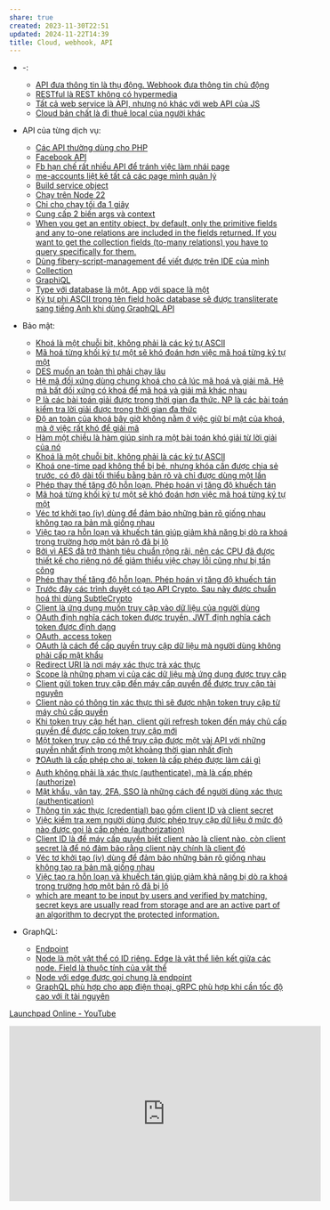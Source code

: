 ```yaml
---
share: true
created: 2023-11-30T22:51
updated: 2024-11-22T14:39
title: Cloud, webhook, API
---
```


- \-: 
    - [API đưa thông tin là thụ động. Webhook đưa thông tin chủ động](./API%20%C4%91%C6%B0a%20th%C3%B4ng%20tin%20l%C3%A0%20th%E1%BB%A5%20%C4%91%E1%BB%99ng.%20Webhook%20%C4%91%C6%B0a%20th%C3%B4ng%20tin%20ch%E1%BB%A7%20%C4%91%E1%BB%99ng.md)
    - [RESTful là REST không có hypermedia](./RESTful%20l%C3%A0%20REST%20kh%C3%B4ng%20c%C3%B3%20hypermedia.md)
    - [Tất cả web service là API, nhưng nó khác với web API của JS](./T%E1%BA%A5t%20c%E1%BA%A3%20web%20service%20l%C3%A0%20API,%20nh%C6%B0ng%20n%C3%B3%20kh%C3%A1c%20v%E1%BB%9Bi%20web%20API%20c%E1%BB%A7a%20JS.md)
    - [Cloud bản chất là đi thuê local của người khác](./Cloud%20b%E1%BA%A3n%20ch%E1%BA%A5t%20l%C3%A0%20%C4%91i%20thu%C3%AA%20local%20c%E1%BB%A7a%20ng%C6%B0%E1%BB%9Di%20kh%C3%A1c.md)

- API của từng dịch vụ: 
    - [Các API thường dùng cho PHP](./API%20c%E1%BB%A7a%20t%E1%BB%ABng%20d%E1%BB%8Bch%20v%E1%BB%A5/Facebook/C%C3%A1c%20API%20th%C6%B0%E1%BB%9Dng%20d%C3%B9ng%20cho%20PHP.md)
    - [Facebook API](./API%20c%E1%BB%A7a%20t%E1%BB%ABng%20d%E1%BB%8Bch%20v%E1%BB%A5/Facebook/Facebook%20API.md)
    - [Fb hạn chế rất nhiều API để tránh việc làm nhái page](./API%20c%E1%BB%A7a%20t%E1%BB%ABng%20d%E1%BB%8Bch%20v%E1%BB%A5/Facebook/Fb%20h%E1%BA%A1n%20ch%E1%BA%BF%20r%E1%BA%A5t%20nhi%E1%BB%81u%20API%20%C4%91%E1%BB%83%20tr%C3%A1nh%20vi%E1%BB%87c%20l%C3%A0m%20nh%C3%A1i%20page.md)
    - [me-accounts liệt kê tất cả các page mình quản lý](./API%20c%E1%BB%A7a%20t%E1%BB%ABng%20d%E1%BB%8Bch%20v%E1%BB%A5/Facebook/me-accounts%20li%E1%BB%87t%20k%C3%AA%20t%E1%BA%A5t%20c%E1%BA%A3%20c%C3%A1c%20page%20m%C3%ACnh%20qu%E1%BA%A3n%20l%C3%BD.md)
    - [Build service object](./API%20c%E1%BB%A7a%20t%E1%BB%ABng%20d%E1%BB%8Bch%20v%E1%BB%A5/Google/Build%20service%20object.md)
    - [Chạy trên Node 22](./API%20c%E1%BB%A7a%20t%E1%BB%ABng%20d%E1%BB%8Bch%20v%E1%BB%A5/Fibery/Automation/Ch%E1%BA%A1y%20tr%C3%AAn%20Node%2022.md)
    - [Chỉ cho chạy tối đa 1 giây](./API%20c%E1%BB%A7a%20t%E1%BB%ABng%20d%E1%BB%8Bch%20v%E1%BB%A5/Fibery/Automation/Ch%E1%BB%89%20cho%20ch%E1%BA%A1y%20t%E1%BB%91i%20%C4%91a%201%20gi%C3%A2y.md)
    - [Cung cấp 2 biến args và context](./API%20c%E1%BB%A7a%20t%E1%BB%ABng%20d%E1%BB%8Bch%20v%E1%BB%A5/Fibery/Automation/Cung%20c%E1%BA%A5p%202%20bi%E1%BA%BFn%20args%20v%C3%A0%20context.md)
    - [When you get an entity object, by default, only the primitive fields and any to-one relations are included in the fields returned. If you want to get the collection fields (to-many relations) you have to query specifically for them.](./API%20c%E1%BB%A7a%20t%E1%BB%ABng%20d%E1%BB%8Bch%20v%E1%BB%A5/Fibery/Automation/When%20you%20get%20an%20entity%20object,%20by%20default,%20only%20the%20primitive%20fields%20and%20any%20to-one%20relations%20are%20included%20in%20the%20fields%20returned.%20If%20you%20want%20to%20get%20the%20collection%20fields%20(to-many%20relations)%20you%20have%20to%20query%20specifically%20for%20them..md)
    - [Dùng fibery-script-management để viết được trên IDE của mình](./API%20c%E1%BB%A7a%20t%E1%BB%ABng%20d%E1%BB%8Bch%20v%E1%BB%A5/Fibery/Automation/D%C3%B9ng%20fibery-script-management%20%C4%91%E1%BB%83%20vi%E1%BA%BFt%20%C4%91%C6%B0%E1%BB%A3c%20tr%C3%AAn%20IDE%20c%E1%BB%A7a%20m%C3%ACnh.md)
    - [Collection](./API%20c%E1%BB%A7a%20t%E1%BB%ABng%20d%E1%BB%8Bch%20v%E1%BB%A5/Fibery/Collection.md)
    - [GraphiQL](./API%20c%E1%BB%A7a%20t%E1%BB%ABng%20d%E1%BB%8Bch%20v%E1%BB%A5/Fibery/GraphiQL.md)
    - [Type với database là một. App với space là một](./API%20c%E1%BB%A7a%20t%E1%BB%ABng%20d%E1%BB%8Bch%20v%E1%BB%A5/Fibery/Type%20v%E1%BB%9Bi%20database%20l%C3%A0%20m%E1%BB%99t.%20App%20v%E1%BB%9Bi%20space%20l%C3%A0%20m%E1%BB%99t.md)
    - [Ký tự phi ASCII trong tên field hoặc database sẽ được transliterate sang tiếng Anh khi dùng GraphQL API](./API%20c%E1%BB%A7a%20t%E1%BB%ABng%20d%E1%BB%8Bch%20v%E1%BB%A5/Fibery/K%C3%BD%20t%E1%BB%B1%20phi%20ASCII%20trong%20t%C3%AAn%20field%20ho%E1%BA%B7c%20database%20s%E1%BA%BD%20%C4%91%C6%B0%E1%BB%A3c%20transliterate%20sang%20ti%E1%BA%BFng%20Anh%20khi%20d%C3%B9ng%20GraphQL%20API.md)

- Bảo mật: 
    - [Khoá là một chuỗi bit, không phải là các ký tự ASCII](./B%E1%BA%A3o%20m%E1%BA%ADt/Kho%C3%A1%20l%C3%A0%20m%E1%BB%99t%20chu%E1%BB%97i%20bit,%20kh%C3%B4ng%20ph%E1%BA%A3i%20l%C3%A0%20c%C3%A1c%20k%C3%BD%20t%E1%BB%B1%20ASCII.md)
    - [Mã hoá từng khối ký tự một sẽ khó đoán hơn việc mã hoá từng ký tự một](./B%E1%BA%A3o%20m%E1%BA%ADt/M%C3%A3%20ho%C3%A1%20t%E1%BB%ABng%20kh%E1%BB%91i%20k%C3%BD%20t%E1%BB%B1%20m%E1%BB%99t%20s%E1%BA%BD%20kh%C3%B3%20%C4%91o%C3%A1n%20h%C6%A1n%20vi%E1%BB%87c%20m%C3%A3%20ho%C3%A1%20t%E1%BB%ABng%20k%C3%BD%20t%E1%BB%B1%20m%E1%BB%99t.md)
    - [DES muốn an toàn thì phải chạy lâu](./B%E1%BA%A3o%20m%E1%BA%ADt/M%E1%BA%ADt%20m%C3%A3/DES%20mu%E1%BB%91n%20an%20to%C3%A0n%20th%C3%AC%20ph%E1%BA%A3i%20ch%E1%BA%A1y%20l%C3%A2u.md)
    - [Hệ mã đối xứng dùng chung khoá cho cả lúc mã hoá và giải mã. Hệ mã bất đối xứng có khoá để mã hoá và giải mã khác nhau](./B%E1%BA%A3o%20m%E1%BA%ADt/M%E1%BA%ADt%20m%C3%A3/H%E1%BB%87%20m%C3%A3%20%C4%91%E1%BB%91i%20x%E1%BB%A9ng%20d%C3%B9ng%20chung%20kho%C3%A1%20cho%20c%E1%BA%A3%20l%C3%BAc%20m%C3%A3%20ho%C3%A1%20v%C3%A0%20gi%E1%BA%A3i%20m%C3%A3.%20H%E1%BB%87%20m%C3%A3%20b%E1%BA%A5t%20%C4%91%E1%BB%91i%20x%E1%BB%A9ng%20c%C3%B3%20kho%C3%A1%20%C4%91%E1%BB%83%20m%C3%A3%20ho%C3%A1%20v%C3%A0%20gi%E1%BA%A3i%20m%C3%A3%20kh%C3%A1c%20nhau.md)
    - [P là các bài toán giải được trong thời gian đa thức. NP là các bài toán kiểm tra lời giải được trong thời gian đa thức](./B%E1%BA%A3o%20m%E1%BA%ADt/M%E1%BA%ADt%20m%C3%A3/Kho%C3%A1%20b%E1%BA%A5t%20%C4%91%E1%BB%91i%20x%E1%BB%A9ng/P%20l%C3%A0%20c%C3%A1c%20b%C3%A0i%20to%C3%A1n%20gi%E1%BA%A3i%20%C4%91%C6%B0%E1%BB%A3c%20trong%20th%E1%BB%9Di%20gian%20%C4%91a%20th%E1%BB%A9c.%20NP%20l%C3%A0%20c%C3%A1c%20b%C3%A0i%20to%C3%A1n%20ki%E1%BB%83m%20tra%20l%E1%BB%9Di%20gi%E1%BA%A3i%20%C4%91%C6%B0%E1%BB%A3c%20trong%20th%E1%BB%9Di%20gian%20%C4%91a%20th%E1%BB%A9c.md)
    - [Độ an toàn của khoá bây giờ không nằm ở việc giữ bí mật của khoá, mà ở việc rất khó để giải mã](./B%E1%BA%A3o%20m%E1%BA%ADt/M%E1%BA%ADt%20m%C3%A3/Kho%C3%A1%20b%E1%BA%A5t%20%C4%91%E1%BB%91i%20x%E1%BB%A9ng/%C4%90%E1%BB%99%20an%20to%C3%A0n%20c%E1%BB%A7a%20kho%C3%A1%20b%C3%A2y%20gi%E1%BB%9D%20kh%C3%B4ng%20n%E1%BA%B1m%20%E1%BB%9F%20vi%E1%BB%87c%20gi%E1%BB%AF%20b%C3%AD%20m%E1%BA%ADt%20c%E1%BB%A7a%20kho%C3%A1,%20m%C3%A0%20%E1%BB%9F%20vi%E1%BB%87c%20r%E1%BA%A5t%20kh%C3%B3%20%C4%91%E1%BB%83%20gi%E1%BA%A3i%20m%C3%A3.md)
    - [Hàm một chiều là hàm giúp sinh ra một bài toán khó giải từ lời giải của nó](./B%E1%BA%A3o%20m%E1%BA%ADt/M%E1%BA%ADt%20m%C3%A3/Kho%C3%A1%20b%E1%BA%A5t%20%C4%91%E1%BB%91i%20x%E1%BB%A9ng/H%C3%A0m%20m%E1%BB%99t%20chi%E1%BB%81u%20l%C3%A0%20h%C3%A0m%20gi%C3%BAp%20sinh%20ra%20m%E1%BB%99t%20b%C3%A0i%20to%C3%A1n%20kh%C3%B3%20gi%E1%BA%A3i%20t%E1%BB%AB%20l%E1%BB%9Di%20gi%E1%BA%A3i%20c%E1%BB%A7a%20n%C3%B3.md)
    - [Khoá là một chuỗi bit, không phải là các ký tự ASCII](./B%E1%BA%A3o%20m%E1%BA%ADt/M%E1%BA%ADt%20m%C3%A3/Kho%C3%A1%20l%C3%A0%20m%E1%BB%99t%20chu%E1%BB%97i%20bit,%20kh%C3%B4ng%20ph%E1%BA%A3i%20l%C3%A0%20c%C3%A1c%20k%C3%BD%20t%E1%BB%B1%20ASCII.md)
    - [Khoá one-time pad không thể bị bẻ, nhưng khóa cần được chia sẻ trước, có độ dài tối thiểu bằng bản rõ và chỉ được dùng một lần](./B%E1%BA%A3o%20m%E1%BA%ADt/M%E1%BA%ADt%20m%C3%A3/Kho%C3%A1%20one-time%20pad%20kh%C3%B4ng%20th%E1%BB%83%20b%E1%BB%8B%20b%E1%BA%BB,%20nh%C6%B0ng%20kh%C3%B3a%20c%E1%BA%A7n%20%C4%91%C6%B0%E1%BB%A3c%20chia%20s%E1%BA%BB%20tr%C6%B0%E1%BB%9Bc,%20c%C3%B3%20%C4%91%E1%BB%99%20d%C3%A0i%20t%E1%BB%91i%20thi%E1%BB%83u%20b%E1%BA%B1ng%20b%E1%BA%A3n%20r%C3%B5%20v%C3%A0%20ch%E1%BB%89%20%C4%91%C6%B0%E1%BB%A3c%20d%C3%B9ng%20m%E1%BB%99t%20l%E1%BA%A7n.md)
    - [Phép thay thế tăng độ hỗn loạn. Phép hoán vị tăng độ khuếch tán](./B%E1%BA%A3o%20m%E1%BA%ADt/M%E1%BA%ADt%20m%C3%A3/Ph%C3%A9p%20thay%20th%E1%BA%BF%20t%C4%83ng%20%C4%91%E1%BB%99%20h%E1%BB%97n%20lo%E1%BA%A1n.%20Ph%C3%A9p%20ho%C3%A1n%20v%E1%BB%8B%20t%C4%83ng%20%C4%91%E1%BB%99%20khu%E1%BA%BFch%20t%C3%A1n.md)
    - [Mã hoá từng khối ký tự một sẽ khó đoán hơn việc mã hoá từng ký tự một](./B%E1%BA%A3o%20m%E1%BA%ADt/M%E1%BA%ADt%20m%C3%A3/M%C3%A3%20ho%C3%A1%20t%E1%BB%ABng%20kh%E1%BB%91i%20k%C3%BD%20t%E1%BB%B1%20m%E1%BB%99t%20s%E1%BA%BD%20kh%C3%B3%20%C4%91o%C3%A1n%20h%C6%A1n%20vi%E1%BB%87c%20m%C3%A3%20ho%C3%A1%20t%E1%BB%ABng%20k%C3%BD%20t%E1%BB%B1%20m%E1%BB%99t.md)
    - [Véc tơ khởi tạo (iv) dùng để đảm bảo những bản rõ giống nhau không tạo ra bản mã giống nhau](./B%E1%BA%A3o%20m%E1%BA%ADt/M%E1%BA%ADt%20m%C3%A3/V%C3%A9c%20t%C6%A1%20kh%E1%BB%9Fi%20t%E1%BA%A1o%20(iv)%20d%C3%B9ng%20%C4%91%E1%BB%83%20%C4%91%E1%BA%A3m%20b%E1%BA%A3o%20nh%E1%BB%AFng%20b%E1%BA%A3n%20r%C3%B5%20gi%E1%BB%91ng%20nhau%20kh%C3%B4ng%20t%E1%BA%A1o%20ra%20b%E1%BA%A3n%20m%C3%A3%20gi%E1%BB%91ng%20nhau.md)
    - [Việc tạo ra hỗn loạn và khuếch tán giúp giảm khả năng bị dò ra khoá trong trường hợp một bản rõ đã bị lộ](./B%E1%BA%A3o%20m%E1%BA%ADt/M%E1%BA%ADt%20m%C3%A3/Vi%E1%BB%87c%20t%E1%BA%A1o%20ra%20h%E1%BB%97n%20lo%E1%BA%A1n%20v%C3%A0%20khu%E1%BA%BFch%20t%C3%A1n%20gi%C3%BAp%20gi%E1%BA%A3m%20kh%E1%BA%A3%20n%C4%83ng%20b%E1%BB%8B%20d%C3%B2%20ra%20kho%C3%A1%20trong%20tr%C6%B0%E1%BB%9Dng%20h%E1%BB%A3p%20m%E1%BB%99t%20b%E1%BA%A3n%20r%C3%B5%20%C4%91%C3%A3%20b%E1%BB%8B%20l%E1%BB%99.md)
    - [Bởi vì AES đã trở thành tiêu chuẩn rộng rãi, nên các CPU đã được thiết kế cho riêng nó để giảm thiểu việc chạy lỗi cũng như bị tấn công](./B%E1%BA%A3o%20m%E1%BA%ADt/B%E1%BB%9Fi%20v%C3%AC%20AES%20%C4%91%C3%A3%20tr%E1%BB%9F%20th%C3%A0nh%20ti%C3%AAu%20chu%E1%BA%A9n%20r%E1%BB%99ng%20r%C3%A3i,%20n%C3%AAn%20c%C3%A1c%20CPU%20%C4%91%C3%A3%20%C4%91%C6%B0%E1%BB%A3c%20thi%E1%BA%BFt%20k%E1%BA%BF%20cho%20ri%C3%AAng%20n%C3%B3%20%C4%91%E1%BB%83%20gi%E1%BA%A3m%20thi%E1%BB%83u%20vi%E1%BB%87c%20ch%E1%BA%A1y%20l%E1%BB%97i%20c%C5%A9ng%20nh%C6%B0%20b%E1%BB%8B%20t%E1%BA%A5n%20c%C3%B4ng.md)
    - [Phép thay thế tăng độ hỗn loạn. Phép hoán vị tăng độ khuếch tán](./B%E1%BA%A3o%20m%E1%BA%ADt/Ph%C3%A9p%20thay%20th%E1%BA%BF%20t%C4%83ng%20%C4%91%E1%BB%99%20h%E1%BB%97n%20lo%E1%BA%A1n.%20Ph%C3%A9p%20ho%C3%A1n%20v%E1%BB%8B%20t%C4%83ng%20%C4%91%E1%BB%99%20khu%E1%BA%BFch%20t%C3%A1n.md)
    - [Trước đây các trình duyệt có tạo API Crypto. Sau này được chuẩn hoá thì dùng SubtleCrypto](./B%E1%BA%A3o%20m%E1%BA%ADt/Tr%C6%B0%E1%BB%9Bc%20%C4%91%C3%A2y%20c%C3%A1c%20tr%C3%ACnh%20duy%E1%BB%87t%20c%C3%B3%20t%E1%BA%A1o%20API%20Crypto.%20Sau%20n%C3%A0y%20%C4%91%C6%B0%E1%BB%A3c%20chu%E1%BA%A9n%20ho%C3%A1%20th%C3%AC%20d%C3%B9ng%20SubtleCrypto.md)
    - [Client là ứng dụng muốn truy cập vào dữ liệu của người dùng](./B%E1%BA%A3o%20m%E1%BA%ADt/OAuth,%20access%20token/Client%20l%C3%A0%20%E1%BB%A9ng%20d%E1%BB%A5ng%20mu%E1%BB%91n%20truy%20c%E1%BA%ADp%20v%C3%A0o%20d%E1%BB%AF%20li%E1%BB%87u%20c%E1%BB%A7a%20ng%C6%B0%E1%BB%9Di%20d%C3%B9ng.md)
    - [OAuth định nghĩa cách token được truyền, JWT định nghĩa cách token được định dạng](./B%E1%BA%A3o%20m%E1%BA%ADt/OAuth,%20access%20token/OAuth%20%C4%91%E1%BB%8Bnh%20ngh%C4%A9a%20c%C3%A1ch%20token%20%C4%91%C6%B0%E1%BB%A3c%20truy%E1%BB%81n,%20JWT%20%C4%91%E1%BB%8Bnh%20ngh%C4%A9a%20c%C3%A1ch%20token%20%C4%91%C6%B0%E1%BB%A3c%20%C4%91%E1%BB%8Bnh%20d%E1%BA%A1ng.md)
    - [OAuth, access token](./B%E1%BA%A3o%20m%E1%BA%ADt/OAuth,%20access%20token/index.md)
    - [OAuth là cách để cấp quyền truy cập dữ liệu mà người dùng không phải cấp mật khẩu](./B%E1%BA%A3o%20m%E1%BA%ADt/OAuth,%20access%20token/OAuth%20l%C3%A0%20c%C3%A1ch%20%C4%91%E1%BB%83%20c%E1%BA%A5p%20quy%E1%BB%81n%20truy%20c%E1%BA%ADp%20d%E1%BB%AF%20li%E1%BB%87u%20m%C3%A0%20ng%C6%B0%E1%BB%9Di%20d%C3%B9ng%20kh%C3%B4ng%20ph%E1%BA%A3i%20c%E1%BA%A5p%20m%E1%BA%ADt%20kh%E1%BA%A9u.md)
    - [Redirect URI là nơi máy xác thực trả xác thực](./B%E1%BA%A3o%20m%E1%BA%ADt/OAuth,%20access%20token/Redirect%20URI%20l%C3%A0%20n%C6%A1i%20m%C3%A1y%20x%C3%A1c%20th%E1%BB%B1c%20tr%E1%BA%A3%20x%C3%A1c%20th%E1%BB%B1c.md)
    - [Scope là những phạm vi của các dữ liệu mà ứng dụng được truy cập](./B%E1%BA%A3o%20m%E1%BA%ADt/OAuth,%20access%20token/Scope%20l%C3%A0%20nh%E1%BB%AFng%20ph%E1%BA%A1m%20vi%20c%E1%BB%A7a%20c%C3%A1c%20d%E1%BB%AF%20li%E1%BB%87u%20m%C3%A0%20%E1%BB%A9ng%20d%E1%BB%A5ng%20%C4%91%C6%B0%E1%BB%A3c%20truy%20c%E1%BA%ADp.md)
    - [Client gửi token truy cập đến máy cấp quyền để được truy cập tài nguyên](./B%E1%BA%A3o%20m%E1%BA%ADt/OAuth,%20access%20token/Token%20truy%20c%E1%BA%ADp,%20m%C3%A1y%20ch%E1%BB%A7%20c%E1%BA%A5p%20quy%E1%BB%81n/Client%20g%E1%BB%ADi%20token%20truy%20c%E1%BA%ADp%20%C4%91%E1%BA%BFn%20m%C3%A1y%20c%E1%BA%A5p%20quy%E1%BB%81n%20%C4%91%E1%BB%83%20%C4%91%C6%B0%E1%BB%A3c%20truy%20c%E1%BA%ADp%20t%C3%A0i%20nguy%C3%AAn.md)
    - [Client nào có thông tin xác thực thì sẽ được nhận token truy cập từ máy chủ cấp quyền](./B%E1%BA%A3o%20m%E1%BA%ADt/OAuth,%20access%20token/Token%20truy%20c%E1%BA%ADp,%20m%C3%A1y%20ch%E1%BB%A7%20c%E1%BA%A5p%20quy%E1%BB%81n/Client%20n%C3%A0o%20c%C3%B3%20th%C3%B4ng%20tin%20x%C3%A1c%20th%E1%BB%B1c%20th%C3%AC%20s%E1%BA%BD%20%C4%91%C6%B0%E1%BB%A3c%20nh%E1%BA%ADn%20token%20truy%20c%E1%BA%ADp%20t%E1%BB%AB%20m%C3%A1y%20ch%E1%BB%A7%20c%E1%BA%A5p%20quy%E1%BB%81n.md)
    - [Khi token truy cập hết hạn, client gửi refresh token đến máy chủ cấp quyền để được cấp token truy cập mới](./B%E1%BA%A3o%20m%E1%BA%ADt/OAuth,%20access%20token/Token%20truy%20c%E1%BA%ADp,%20m%C3%A1y%20ch%E1%BB%A7%20c%E1%BA%A5p%20quy%E1%BB%81n/Khi%20token%20truy%20c%E1%BA%ADp%20h%E1%BA%BFt%20h%E1%BA%A1n,%20client%20g%E1%BB%ADi%20refresh%20token%20%C4%91%E1%BA%BFn%20m%C3%A1y%20ch%E1%BB%A7%20c%E1%BA%A5p%20quy%E1%BB%81n%20%C4%91%E1%BB%83%20%C4%91%C6%B0%E1%BB%A3c%20c%E1%BA%A5p%20token%20truy%20c%E1%BA%ADp%20m%E1%BB%9Bi.md)
    - [Một token truy cập có thể truy cập được một vài API với những quyền nhất định trong một khoảng thời gian nhất định](./B%E1%BA%A3o%20m%E1%BA%ADt/OAuth,%20access%20token/Token%20truy%20c%E1%BA%ADp,%20m%C3%A1y%20ch%E1%BB%A7%20c%E1%BA%A5p%20quy%E1%BB%81n/M%E1%BB%99t%20token%20truy%20c%E1%BA%ADp%20c%C3%B3%20th%E1%BB%83%20truy%20c%E1%BA%ADp%20%C4%91%C6%B0%E1%BB%A3c%20m%E1%BB%99t%20v%C3%A0i%20API%20v%E1%BB%9Bi%20nh%E1%BB%AFng%20quy%E1%BB%81n%20nh%E1%BA%A5t%20%C4%91%E1%BB%8Bnh%20trong%20m%E1%BB%99t%20kho%E1%BA%A3ng%20th%E1%BB%9Di%20gian%20nh%E1%BA%A5t%20%C4%91%E1%BB%8Bnh.md)
    - [❓OAuth là cấp phép cho ai, token là cấp phép được làm cái gì](./B%E1%BA%A3o%20m%E1%BA%ADt/OAuth,%20access%20token/%E2%9D%93OAuth%20l%C3%A0%20c%E1%BA%A5p%20ph%C3%A9p%20cho%20ai,%20token%20l%C3%A0%20c%E1%BA%A5p%20ph%C3%A9p%20%C4%91%C6%B0%E1%BB%A3c%20l%C3%A0m%20c%C3%A1i%20g%C3%AC.md)
    - [Auth không phải là xác thực (authenticate), mà là cấp phép (authorize)](./B%E1%BA%A3o%20m%E1%BA%ADt/OAuth,%20access%20token/X%C3%A1c%20th%E1%BB%B1c,%20c%E1%BA%A5p%20ph%C3%A9p/Auth%20kh%C3%B4ng%20ph%E1%BA%A3i%20l%C3%A0%20x%C3%A1c%20th%E1%BB%B1c%20(authenticate),%20m%C3%A0%20l%C3%A0%20c%E1%BA%A5p%20ph%C3%A9p%20(authorize).md)
    - [Mật khẩu, vân tay, 2FA, SSO là những cách để người dùng xác thực (authentication)](./B%E1%BA%A3o%20m%E1%BA%ADt/OAuth,%20access%20token/X%C3%A1c%20th%E1%BB%B1c,%20c%E1%BA%A5p%20ph%C3%A9p/M%E1%BA%ADt%20kh%E1%BA%A9u,%20v%C3%A2n%20tay,%202FA,%20SSO%20l%C3%A0%20nh%E1%BB%AFng%20c%C3%A1ch%20%C4%91%E1%BB%83%20ng%C6%B0%E1%BB%9Di%20d%C3%B9ng%20x%C3%A1c%20th%E1%BB%B1c%20(authentication).md)
    - [Thông tin xác thực (credential) bao gồm client ID và client secret](./B%E1%BA%A3o%20m%E1%BA%ADt/OAuth,%20access%20token/X%C3%A1c%20th%E1%BB%B1c,%20c%E1%BA%A5p%20ph%C3%A9p/Th%C3%B4ng%20tin%20x%C3%A1c%20th%E1%BB%B1c%20(credential)%20bao%20g%E1%BB%93m%20client%20ID%20v%C3%A0%20client%20secret.md)
    - [Việc kiểm tra xem người dùng được phép truy cập dữ liệu ở mức độ nào được gọi là cấp phép (authorization)](./B%E1%BA%A3o%20m%E1%BA%ADt/OAuth,%20access%20token/X%C3%A1c%20th%E1%BB%B1c,%20c%E1%BA%A5p%20ph%C3%A9p/Vi%E1%BB%87c%20ki%E1%BB%83m%20tra%20xem%20ng%C6%B0%E1%BB%9Di%20d%C3%B9ng%20%C4%91%C6%B0%E1%BB%A3c%20ph%C3%A9p%20truy%20c%E1%BA%ADp%20d%E1%BB%AF%20li%E1%BB%87u%20%E1%BB%9F%20m%E1%BB%A9c%20%C4%91%E1%BB%99%20n%C3%A0o%20%C4%91%C6%B0%E1%BB%A3c%20g%E1%BB%8Di%20l%C3%A0%20c%E1%BA%A5p%20ph%C3%A9p%20(authorization).md)
    - [Client ID là để máy cấp quyền biết client nào là client nào, còn client secret là để nó đảm bảo rằng client này chính là client đó](./B%E1%BA%A3o%20m%E1%BA%ADt/OAuth,%20access%20token/X%C3%A1c%20th%E1%BB%B1c,%20c%E1%BA%A5p%20ph%C3%A9p/Client%20ID%20l%C3%A0%20%C4%91%E1%BB%83%20m%C3%A1y%20c%E1%BA%A5p%20quy%E1%BB%81n%20bi%E1%BA%BFt%20client%20n%C3%A0o%20l%C3%A0%20client%20n%C3%A0o,%20c%C3%B2n%20client%20secret%20l%C3%A0%20%C4%91%E1%BB%83%20n%C3%B3%20%C4%91%E1%BA%A3m%20b%E1%BA%A3o%20r%E1%BA%B1ng%20client%20n%C3%A0y%20ch%C3%ADnh%20l%C3%A0%20client%20%C4%91%C3%B3.md)
    - [Véc tơ khởi tạo (iv) dùng để đảm bảo những bản rõ giống nhau không tạo ra bản mã giống nhau](./B%E1%BA%A3o%20m%E1%BA%ADt/V%C3%A9c%20t%C6%A1%20kh%E1%BB%9Fi%20t%E1%BA%A1o%20(iv)%20d%C3%B9ng%20%C4%91%E1%BB%83%20%C4%91%E1%BA%A3m%20b%E1%BA%A3o%20nh%E1%BB%AFng%20b%E1%BA%A3n%20r%C3%B5%20gi%E1%BB%91ng%20nhau%20kh%C3%B4ng%20t%E1%BA%A1o%20ra%20b%E1%BA%A3n%20m%C3%A3%20gi%E1%BB%91ng%20nhau.md)
    - [Việc tạo ra hỗn loạn và khuếch tán giúp giảm khả năng bị dò ra khoá trong trường hợp một bản rõ đã bị lộ](./B%E1%BA%A3o%20m%E1%BA%ADt/Vi%E1%BB%87c%20t%E1%BA%A1o%20ra%20h%E1%BB%97n%20lo%E1%BA%A1n%20v%C3%A0%20khu%E1%BA%BFch%20t%C3%A1n%20gi%C3%BAp%20gi%E1%BA%A3m%20kh%E1%BA%A3%20n%C4%83ng%20b%E1%BB%8B%20d%C3%B2%20ra%20kho%C3%A1%20trong%20tr%C6%B0%E1%BB%9Dng%20h%E1%BB%A3p%20m%E1%BB%99t%20b%E1%BA%A3n%20r%C3%B5%20%C4%91%C3%A3%20b%E1%BB%8B%20l%E1%BB%99.md)
    - [which are meant to be input by users and verified by matching, secret keys are usually read from storage and are an active part of an algorithm to decrypt the protected information.](./B%E1%BA%A3o%20m%E1%BA%ADt/which%20are%20meant%20to%20be%20input%20by%20users%20and%20verified%20by%20matching,%20secret%20keys%20are%20usually%20read%20from%20storage%20and%20are%20an%20active%20part%20of%20an%20algorithm%20to%20decrypt%20the%20protected%20information..md)

- GraphQL: 
    - [Endpoint](./GraphQL/Endpoint.md)
    - [Node là một vật thể có ID riêng. Edge là vật thể liên kết giữa các node. Field là thuộc tính của vật thể](./GraphQL/Node%20l%C3%A0%20m%E1%BB%99t%20v%E1%BA%ADt%20th%E1%BB%83%20c%C3%B3%20ID%20ri%C3%AAng.%20Edge%20l%C3%A0%20v%E1%BA%ADt%20th%E1%BB%83%20li%C3%AAn%20k%E1%BA%BFt%20gi%E1%BB%AFa%20c%C3%A1c%20node.%20Field%20l%C3%A0%20thu%E1%BB%99c%20t%C3%ADnh%20c%E1%BB%A7a%20v%E1%BA%ADt%20th%E1%BB%83.md)
    - [Node với edge được gọi chung là endpoint](./GraphQL/Node%20v%E1%BB%9Bi%20edge%20%C4%91%C6%B0%E1%BB%A3c%20g%E1%BB%8Di%20chung%20l%C3%A0%20endpoint.md)
    - [GraphQL phù hợp cho app điện thoại, gRPC phù hợp khi cần tốc độ cao với ít tài nguyên](./GraphQL/GraphQL%20ph%C3%B9%20h%E1%BB%A3p%20cho%20app%20%C4%91i%E1%BB%87n%20tho%E1%BA%A1i,%20gRPC%20ph%C3%B9%20h%E1%BB%A3p%20khi%20c%E1%BA%A7n%20t%E1%BB%91c%20%C4%91%E1%BB%99%20cao%20v%E1%BB%9Bi%20%C3%ADt%20t%C3%A0i%20nguy%C3%AAn.md)


[Launchpad Online - YouTube](https://www.youtube.com/playlist?list=PLOU2XLYxmsILOIxBRPPhgYbuSslr50KVq)
<iframe width="560" height="315" src="https://www.youtube.com/embed/watch?v=GhrvZ5nUWNg" title="YouTube video player" frameborder="0" allow="accelerometer; autoplay; clipboard-write; encrypted-media; gyroscope; picture-in-picture; web-share" referrerpolicy="strict-origin-when-cross-origin" allowfullscreen></iframe>